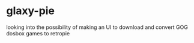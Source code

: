 # glaxy-pie
looking into the possibility of making an UI to download and convert GOG dosbox games to retropie
